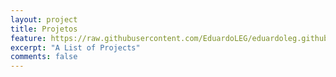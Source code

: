 ```yaml
---
layout: project
title: Projetos
feature: https://raw.githubusercontent.com/EduardoLEG/eduardoleg.github.io/master/assets/img/quadro.png
excerpt: "A List of Projects"
comments: false
---
```

